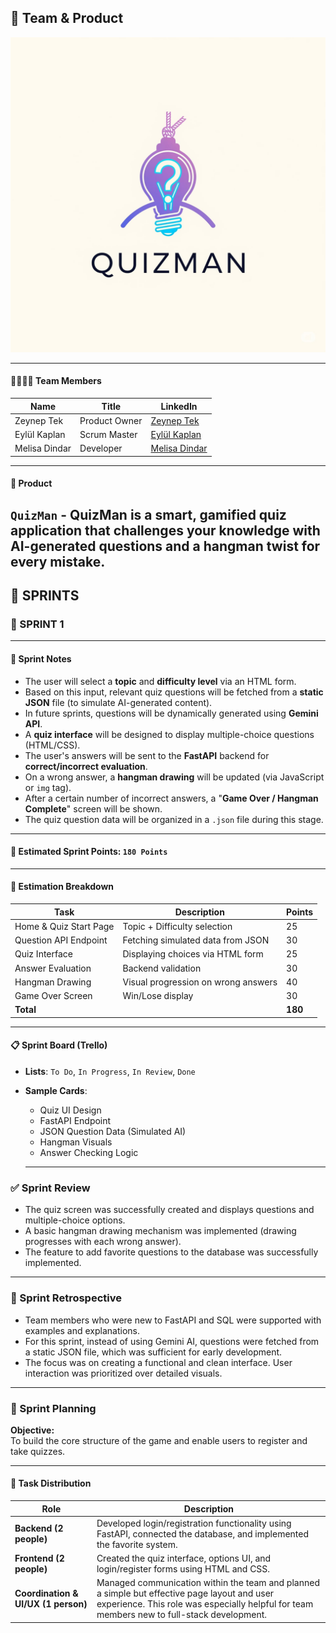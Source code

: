 ## 🧠 Team & Product 

![QuizMan Logo](./assets/logo.jpeg)

---

#### 👨‍👩‍👧‍👦 Team Members

| **Name**       | **Title**        | **LinkedIn** |
|----------------|------------------|--------------|
| Zeynep Tek     | Product Owner    | [Zeynep Tek](https://www.linkedin.com/in/zeynep-tek/) |
| Eylül Kaplan   | Scrum Master     | [Eylül Kaplan](https://www.linkedin.com/in/eylulka01/) |
| Melisa Dindar  | Developer        | [Melisa Dindar](http://linkedin.com/in/melisa-dindar-991571246) |

---

#### 🚀 Product

`QuizMan` - QuizMan is a smart, gamified quiz application that challenges your knowledge with AI-generated questions and a hangman twist for every mistake.
---

## 🚀 SPRINTS

### 🏁 SPRINT 1

---

#### 📝 Sprint Notes

- The user will select a **topic** and **difficulty level** via an HTML form.
- Based on this input, relevant quiz questions will be fetched from a **static JSON** file (to simulate AI-generated content).
- In future sprints, questions will be dynamically generated using **Gemini API**.
- A **quiz interface** will be designed to display multiple-choice questions (HTML/CSS).
- The user's answers will be sent to the **FastAPI** backend for **correct/incorrect evaluation**.
- On a wrong answer, a **hangman drawing** will be updated (via JavaScript or `img` tag).
- After a certain number of incorrect answers, a "**Game Over / Hangman Complete**" screen will be shown.
- The quiz question data will be organized in a `.json` file during this stage.

---

#### 🎯 Estimated Sprint Points: `180 Points`

---

#### 🧮 Estimation Breakdown

| Task | Description | Points |
|------|-------------|--------|
| Home & Quiz Start Page | Topic + Difficulty selection | 25 |
| Question API Endpoint | Fetching simulated data from JSON | 30 |
| Quiz Interface | Displaying choices via HTML form | 25 |
| Answer Evaluation | Backend validation | 30 |
| Hangman Drawing | Visual progression on wrong answers | 40 |
| Game Over Screen | Win/Lose display | 30 |
| **Total** |  | **180** |

---

#### 📋 Sprint Board (Trello)

- **Lists**: `To Do`, `In Progress`, `In Review`, `Done`  
- **Sample Cards**:
  - Quiz UI Design  
  - FastAPI Endpoint  
  - JSON Question Data (Simulated AI)  
  - Hangman Visuals  
  - Answer Checking Logic
  
  ---

### ✅ Sprint Review

- The quiz screen was successfully created and displays questions and multiple-choice options.
- A basic hangman drawing mechanism was implemented (drawing progresses with each wrong answer).
- The feature to add favorite questions to the database was successfully implemented.

---

### 🧠 Sprint Retrospective

- Team members who were new to FastAPI and SQL were supported with examples and explanations.
- For this sprint, instead of using Gemini AI, questions were fetched from a static JSON file, which was sufficient for early development.
- The focus was on creating a functional and clean interface. User interaction was prioritized over detailed visuals.

---

### 📅 Sprint Planning

**Objective:**  
To build the core structure of the game and enable users to register and take quizzes.

---

#### 👥 Task Distribution

| Role | Description |
|------|-------------|
| **Backend (2 people)** | Developed login/registration functionality using FastAPI, connected the database, and implemented the favorite system. |
| **Frontend (2 people)** | Created the quiz interface, options UI, and login/register forms using HTML and CSS. |
| **Coordination & UI/UX (1 person)** | Managed communication within the team and planned a simple but effective page layout and user experience. This role was especially helpful for team members new to full-stack development. |
